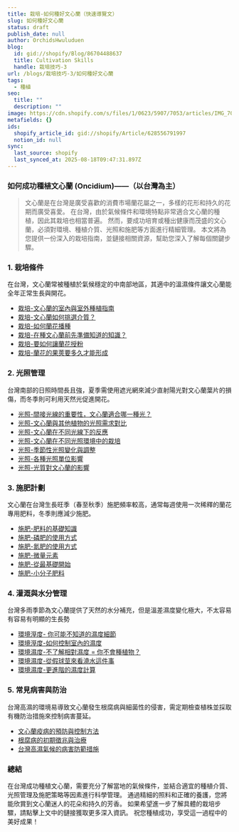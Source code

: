 ```yaml
---
title: 栽培-如何種好文心蘭（快速導覽文）
slug: 如何種好文心蘭
status: draft
publish_date: null
author: OrchidsHwuluduen
blog:
  id: gid://shopify/Blog/86704488637
  title: Cultivation Skills
  handle: 栽培技巧-3
url: /blogs/栽培技巧-3/如何種好文心蘭
tags:
  - 種植
seo:
  title: ""
  description: ""
image: https://cdn.shopify.com/s/files/1/0623/5907/7053/articles/IMG_7029.jpg?v=1743925943
metafields: {}
ids:
  shopify_article_id: gid://shopify/Article/628556791997
  notion_id: null
sync:
  last_source: shopify
  last_synced_at: 2025-08-18T09:47:31.897Z
---
```


### 如何成功種植文心蘭 (Oncidium)——（以台灣為主）

> 文心蘭是在台灣是廣受喜歡的消費市場蘭花屬之一，多樣的花形和持久的花期而廣受喜愛。 在台灣，由於氣候條件和環境特點非常適合文心蘭的種植，因此其栽培也相當普遍。 然而，要成功培育或種出健康而茂盛的文心蘭，必須對環境、種植介質、光照和施肥等方面進行精細管理。 本文將為您提供一份深入的栽培指南，並鏈接相關資源，幫助您深入了解每個關鍵步驟。

### 1\. 栽培條件

在台灣，文心蘭常被種植於氣候穩定的中南部地區，其適中的溫濕條件讓文心蘭能全年正常生長與開花。

*   [栽培-文心蘭的室內與室外種植指南](#)
*   [栽培-文心蘭如何挑選介質？](#)
*   [栽培-如何蘭花播種](#)
*   [栽培-在種文心蘭前先準備知道的知識？](#)
*   [栽培-要如何讓蘭花授粉](#)
*   [栽培-蘭花的果莢要多久才能形成](#)

### 2\. 光照管理

台灣南部的日照時間長且強，夏季需使用遮光網來減少直射陽光對文心蘭葉片的損傷，而冬季則可利用天然光促進開花。

*   [光照-間接光線的重要性，文心蘭適合哪一種光？](#)
*   [光照-文心蘭與其他植物的光照需求對比](#)
*   [光照-文心蘭在不同光線下的反應](#)
*   [光照-文心蘭在不同光照環境中的栽培](#)
*   [光照-季節性光照變化與調整](#)
*   [光照-各種光照單位影響](#)
*   [光照-光質對文心蘭的影響](#)

### 3\. 施肥計劃

文心蘭在台灣生長旺季（春至秋季）施肥頻率較高，通常每週使用一次稀釋的蘭花專用肥料，冬季則應減少施肥。

*   [施肥-肥料的基礎知識](#)
*   [施肥-磷肥的使用方式](#)
*   [施肥-氮肥的使用方式](#)
*   [施肥-微量元素](#)
*   [施肥-從最基礎開始](#)
*   [施肥-小分子肥料](#)

### 4\. 灌溉與水分管理

台灣多雨季節為文心蘭提供了天然的水分補充，但是溫差濕度變化極大，不太容易有容易有明顯的生長勢

*   [環境溼度- 你可能不知道的濕度細節](#)
*   [環境溼度-如何控制室內的濕度](#)
*   [環境濕度-不了解相對濕度 = 你不會種植物？](#)
*   [環境濕度-從假球莖來看澆水這件事](#)
*   [環境濕度-更進階的濕度計算](#)

### 5\. 常見病害與防治

台灣高濕的環境易導致文心蘭發生根腐病與細菌性的侵害，需定期檢查植株並採取有機防治措施來控制病害蔓延。

*   [文心蘭疫病的預防與控制方法](#)
*   [根腐病的初期徵兆與治療](#)
*   [台灣高濕氣候的病害防範措施](#)

### 總結

在台灣成功種植文心蘭，需要充分了解當地的氣候條件，並結合適宜的種植介質、光照管理及施肥策略等因素進行科學管理。 通過精細的照料和正確的養護，您將能欣賞到文心蘭迷人的花朵和持久的芳香。 如果希望進一步了解具體的栽培步驟，請點擊上文中的鏈接獲取更多深入資訊。 祝您種植成功，享受這一過程中的美好成果！
